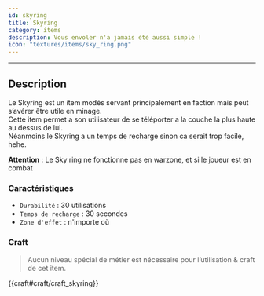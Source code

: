 ```yaml
---
id: skyring
title: Skyring
category: items
description: Vous envoler n'a jamais été aussi simple !
icon: "textures/items/sky_ring.png"
---
```

___
## Description

Le Skyring est un item modés servant principalement en faction mais peut s’avérer être utile en minage.  
Cette item permet a son utilisateur de se téléporter a la couche la plus haute au dessus de lui.  
Néanmoins le Skyring a un temps de recharge sinon ca serait trop facile, hehe.

**Attention** : Le Sky ring ne fonctionne pas en warzone, et si le joueur est en combat

### Caractéristiques

* ``Durabilité`` : 30 utilisations
* ``Temps de recharge`` : 30 secondes
* ``Zone d'effet`` : n'importe où

### Craft 

> Aucun niveau spécial de métier est nécessaire pour l’utilisation & craft de cet item.  

{{craft#craft/craft_skyring}}
